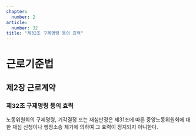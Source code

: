 ```yaml
---
chapter:
  number: 2
article:
  number: 32
title: "제32조 구제명령 등의 효력"
---
```

# 근로기준법

## 제2장 근로계약

### 제32조 구제명령 등의 효력

노동위원회의 구제명령, 기각결정 또는 재심판정은 제31조에 따른 중앙노동위원회에 대한 재심 신청이나 행정소송 제기에 의하여 그 효력이 정지되지 아니한다.
